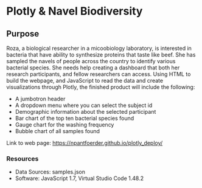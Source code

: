 # Plotly & Navel Biodiversity

## Purpose
Roza, a biological researcher in a micoobiology laboratory, is interested in bacteria that have ability to synthesize proteins that taste like beef. She has sampled the navels of people across the country to identify various bacterial species. She needs help creating a dashboard that both her research participants, and fellow researchers can access. Using HTML to build the webpage, and JavaScript to read the data and create visualizations through Plotly, the finished product will include the following:
- A jumbotron header
- A dropdown menu where you can select the subject id 
- Demographic information about the selected participant
- Bar chart of the top ten bacterial species found
- Gauge chart for the washing frequency
- Bubble chart of all samples found

Link to web page: https://npantfoerder.github.io/plotly_deploy/

### Resources
- Data Sources: samples.json
- Software: JavaScript 1.7, Virtual Studio Code 1.48.2
